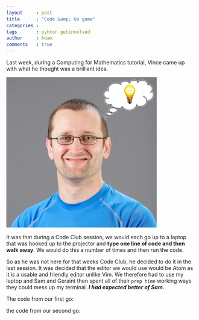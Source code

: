 ```yaml
---
layout     : post
title      : "Code &amp; Go game"
categories :
tags       : pyhton getinvolved
author     : Adam
comments   : true
---
```

Last week, during a Computing for Mathematics tutorial, Vince came up with what he thought was
a brilliant idea.

![Liiightbulb](/res/blog_pics/Vince-with-lightbulb.png)

It was that during a Code Club session, we would each go up to a laptop that was hooked up to
the projector and **type one line of code and then walk away**. We would do this a number of times
and then run the code.

So as he was not here for that weeks Code Club, he decided to do it in the last session. It was
decided that the editor we would use would be Atom as it is a usable and friendly editor unlike
Vim. We therefore had to use my laptop and Sam and Geraint then spent all of their `prep time`
working ways they could mess up my terminal. ***I had expected better of Sam.***

The code from our first go:
<script src="https://gist.github.com/Huaraz2/b624be9a6e54ec179cfc.js"></script>

the code from our second go:
<script src="https://gist.github.com/Huaraz2/9e97cbb2e19a21b2ae30.js"></script>
